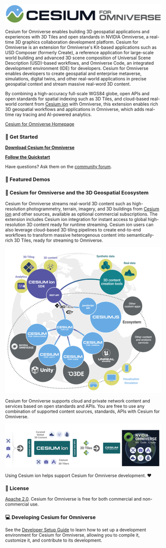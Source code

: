 [![Cesium for Omniverse Logo](./docs/resources/Cesium_for_Omniverse_dark_color_white_bgnd.jpg)](https://cesium.com/)

Cesium for Omniverse enables building 3D geospatial applications and experiences with 3D Tiles and open standards in NVIDIA Omniverse, a real-time 3D graphics collaboration development platform. Cesium for Omniverse is an extension for Omniverse's Kit-based applications such as USD Composer (formerly Create), a reference application for large-scale world building and advanced 3D scene composition of Universal Scene Description (USD)-based workflows, and Omniverse Code, an integrated development environment (IDE) for developers. Cesium for Omniverse enables developers to create geospatial and enterprise metaverse, simulations, digital twins, and other real-world applications in precise geospatial context and stream massive real-word 3D content.

By combining a high-accuracy full-scale WGS84 globe, open APIs and open standards for spatial indexing such as 3D Tiles, and cloud-based real-world content from [Cesium ion](https://cesium.com/cesium-ion) with Omniverse, this extension enables rich 3D geospatial workflows and applications in Omniverse, which adds real-time ray tracing and AI-powered analytics.

[Cesium for Omniverse Homepage](https://cesium.com/platform/cesium-for-omniverse?utm_source=github&utm_medium=github&utm_campaign=omniverse)

### :rocket: Get Started

**[Download Cesium for Omniverse](https://github.com/CesiumGS/cesium-omniverse/releases/latest)**

**[Follow the Quickstart](https://cesium.com/learn/omniverse/omniverse-quickstart/)**

Have questions? Ask them on the [community forum](https://community.cesium.com/c/cesium-for-omniverse).

### :clap: Featured Demos

### :house_with_garden: Cesium for Omniverse and the 3D Geospatial Ecosystem

Cesium for Omniverse streams real-world 3D content such as high-resolution photogrammetry, terrain, imagery, and 3D buildings from [Cesium ion](https://cesium.com/cesium-ion) and other sources, available as optional commercial subscriptions. The extension includes Cesium ion integration for instant access to global high-resolution 3D content ready for runtime streaming. Cesium ion users can also leverage cloud-based 3D tiling pipelines to create end-to-end workflows to transform massive heterogenous content into semantically-rich 3D Tiles, ready for streaming to Omniverse.

![Cesium for Ecosystem Diagram](./docs/resources/integration-ecosystem-diagram.png)

Cesium for Omniverse supports cloud and private network content and services based on open standards and APIs. You are free to use any combination of supported content sources, standards, APIs with Cesium for Omniverse.

![Cesium for Omniverse Architecture](./docs/resources/integration-workflow_omniverse.png)

Using Cesium ion helps support Cesium for Omniverse development. :heart:

### :green_book: License

[Apache 2.0](http://www.apache.org/licenses/LICENSE-2.0.html). Cesium for Omniverse is free for both commercial and non-commercial use.

### :computer: Developing Cesium for Omniverse

See the [Developer Setup Guide](docs/developer-setup/README.md) to learn how to set up a development environment for Cesium for Omniverse, allowing you to compile it, customize it, and contribute to its development.
